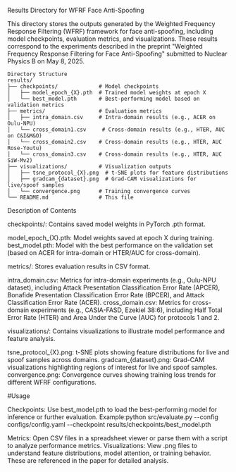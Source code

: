 Results Directory for WFRF Face Anti-Spoofing

This directory stores the outputs generated by the Weighted Frequency Response Filtering (WFRF) framework for face anti-spoofing, including model checkpoints, evaluation metrics, and visualizations. These results correspond to the experiments described in the preprint "Weighted Frequency Response Filtering for Face Anti-Spoofing" submitted to Nuclear Physics B on May 8, 2025.
```
Directory Structure
results/
├── checkpoints/             # Model checkpoints
│   ├── model_epoch_{X}.pth  # Trained model weights at epoch X
│   └── best_model.pth       # Best-performing model based on validation metrics
├── metrics/                 # Evaluation metrics
│   ├── intra_domain.csv     # Intra-domain results (e.g., ACER on Oulu-NPU)
│   └── cross_domain1.csv     # Cross-domain results (e.g., HTER, AUC on C&I&M&O)
│   └── cross_domain2.csv    # Cross-domain results (e.g., HTER, AUC Rose-Youtu)
│   └── cross_domain3.csv    # Cross-domain results (e.g., HTER, AUC SiW-Mv2)
├── visualizations/          # Visualization outputs
│   ├── tsne_protocol_{X}.png  # t-SNE plots for feature distributions
│   ├── gradcam_{dataset}.png  # Grad-CAM visualizations for live/spoof samples
│   └── convergence.png      # Training convergence curves
└── README.md                # This file
```

Description of Contents

checkpoints/: Contains saved model weights in PyTorch .pth format.

model_epoch_{X}.pth: Model weights saved at epoch X during training.
best_model.pth: Model with the best performance on the validation set (based on ACER for intra-domain or HTER/AUC for cross-domain).


metrics/: Stores evaluation results in CSV format.

intra_domain.csv: Metrics for intra-domain experiments (e.g., Oulu-NPU dataset), including Attack Presentation Classification Error Rate (APCER), Bonafide Presentation Classification Error Rate (BPCER), and Attack Classification Error Rate (ACER).
cross_domain.csv: Metrics for cross-domain experiments (e.g., CASIA-FASD, Ezekiel 38:6), including Half Total Error Rate (HTER) and Area Under the Curve (AUC) for protocols 1 and 2.


visualizations/: Contains visualizations to illustrate model performance and feature analysis.

tsne_protocol_{X}.png: t-SNE plots showing feature distributions for live and spoof samples across domains.
gradcam_{dataset}.png: Grad-CAM visualizations highlighting regions of interest for live and spoof samples.
convergence.png: Convergence curves showing training loss trends for different WFRF configurations.



#Usage

Checkpoints: Use best_model.pth to load the best-performing model for inference or further evaluation. Example:python src/evaluate.py --config configs/config.yaml --checkpoint results/checkpoints/best_model.pth


Metrics: Open CSV files in a spreadsheet viewer or parse them with a script to analyze performance metrics.
Visualizations: View .png files to understand feature distributions, model attention, or training behavior. These are referenced in the paper for detailed analysis.


